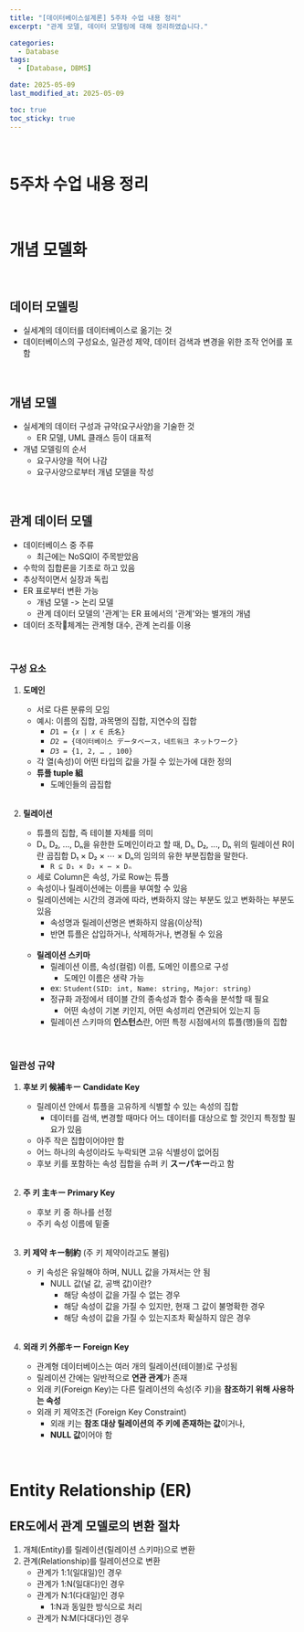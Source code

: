 ```yaml
---
title: "[데이터베이스설계론] 5주차 수업 내용 정리"
excerpt: "관계 모델, 데이터 모델링에 대해 정리하였습니다."

categories:
  - Database
tags: 
  - [Database, DBMS]

date: 2025-05-09
last_modified_at: 2025-05-09

toc: true
toc_sticky: true
---
```


<br />

# 5주차 수업 내용 정리

<br />

# 개념 모델화

<br />

## 데이터 모델링
- 실세계의 데이터를 데이터베이스로 옮기는 것
- 데이터베이스의 구성요소, 일관성 제약, 데이터 검색과 변경을 위한 조작 언어를 포함

<br />

## 개념 모델
- 실세계의 데이터 구성과 규약(요구사양)을 기술한 것 
	- ER 모델, UML 클래스 등이 대표적
- 개념 모델링의 순서
	- 요구사양을 적어 나감
	- 요구사양으로부터 개념 모델을 작성

<br />

## 관계 데이터 모델
- 데이터베이스 중 주류
	- 최근에는 NoSQl이 주목받았음
- 수학의 집합론을 기초로 하고 있음
- 추상적이면서 실장과 독립
- ER 표로부터 변환 가능
	- 개념 모델 -> 논리 모델
	- 관계 데이터 모델의 '관계'는 ER 표에서의 '관계'와는 별개의 개념
- 데이터 조작체계는 관계형 대수, 관계 논리를 이용

<br />

### 구성 요소
1. **도메인**
	- 서로 다른 분류의 모임
	- 예시: 이름의 집합, 과목명의 집합, 지연수의 집합
		- `𝐷1 = {𝑥 | 𝑥 ∈ 氏名}`
		- `𝐷2 = {데이터베이스 データベース，네트워크 ネットワーク} `
		- `𝐷3 = {1, 2, … , 100}`
	- 각 열(속성)이 어떤 타입의 값을 가질 수 있는가에 대한 정의
	- **튜플 tuple 組**
		- 도메인들의 곱집합

	<br />

2. **릴레이션**
	- 튜플의 집합, 즉 테이블 자체를 의미
	- D₁, D₂, ..., Dₙ을 유한한 도메인이라고 할 때, D₁, D₂, ..., Dₙ 위의 릴레이션 R이란 곱집합 D₁ × D₂ × ⋯ × Dₙ의 임의의 유한 부분집합을 말한다.
		- `R ⊆ D₁ × D₂ × ⋯ × Dₙ`
	- 세로 Column은 속성, 가로 Row는 튜플
	- 속성이나 릴레이션에는 이름을 부여할 수 있음
	- 릴레이션에는 시간의 경과에 따라, 변화하지 않는 부분도 있고 변화하는 부분도 있음
		- 속성명과 릴레이션명은 변화하지 않음(이상적)
		- 반면 튜플은 삽입하거나, 삭제하거나, 변경될 수 있음

	<br />

	- **릴레이션 스키마**
		- 릴레이션 이름, 속성(컬럼) 이름, 도메인 이름으로 구성
			- 도메인 이름은 생략 가능
		- ex: `Student(SID: int, Name: string, Major: string)`
		- 정규화 과정에서 테이블 간의 종속성과 함수 종속을 분석할 때 필요
			- 어떤 속성이 기본 키인지, 어떤 속성끼리 연관되어 있는지 등
		- 릴레이션 스키마의 **인스턴스**란, 어떤 특정 시점에서의 튜플(행)들의 집합

<br />

### 일관성 규약
1. **후보 키 候補キー Candidate Key**
	- 릴레이션 안에서 튜플을 고유하게 식별할 수 있는 속성의 집합
		- 데이터를 검색, 변경할 때마다 어느 데이터를 대상으로 할 것인지 특정할 필요가 있음
	- 아주 작은 집합이어야만 함
	- 어느 하나의 속성이라도 누락되면 고유 식별성이 없어짐
	- 후보 키를 포함하는 속성 집합을 슈퍼 키 **スーパキー**라고 함

	<br />

2. **주 키 主キー Primary Key**
	- 후보 키 중 하나를 선정
	- 주키 속성 이름에 밑줄

	<br />

3. **키 제약 キー制約** (주 키 제약이라고도 불림)
	- 키 속성은 유일해야 하며, NULL 값을 가져서는 안 됨
		- NULL 값(널 값, 공백 값)이란?
			- 해당 속성이 값을 가질 수 없는 경우
			- 해당 속성이 값을 가질 수 있지만, 현재 그 값이 불명확한 경우
			- 해당 속성이 값을 가질 수 있는지조차 확실하지 않은 경우

	<br />

4. **외래 키 外部キー Foreign Key**
	- 관계형 데이터베이스는 여러 개의 릴레이션(테이블)로 구성됨
	- 릴레이션 간에는 일반적으로 **연관 관계**가 존재
	- 외래 키(Foreign Key)는 다른 릴레이션의 속성(주 키)을 **참조하기 위해 사용하는 속성**
    - 외래 키 제약조건 (Foreign Key Constraint)
		- 외래 키는 **참조 대상 릴레이션의 주 키에 존재하는 값**이거나,
		- **NULL 값**이어야 함

<br />

# Entity Relationship (ER)

## ER도에서 관계 모델로의 변환 절차
1. 개체(Entity)를 릴레이션(릴레이션 스키마)으로 변환
2. 관계(Relationship)를 릴레이션으로 변환
    - 관계가 1:1(일대일)인 경우
    - 관계가 1:N(일대다)인 경우
    - 관계가 N:1(다대일)인 경우
        - 1:N과 동일한 방식으로 처리
    - 관계가 N:M(다대다)인 경우

<br />